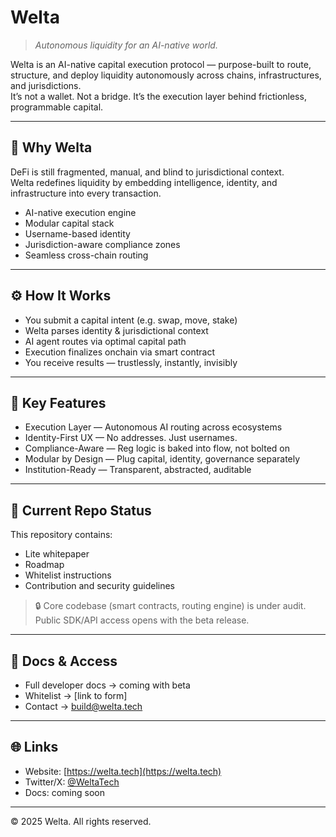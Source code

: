 # Welta

> *Autonomous liquidity for an AI-native world.*

Welta is an AI-native capital execution protocol — purpose-built to route, structure, and deploy liquidity autonomously across chains, infrastructures, and jurisdictions.  
It’s not a wallet. Not a bridge. It’s the execution layer behind frictionless, programmable capital.

---

## 🧠 Why Welta

DeFi is still fragmented, manual, and blind to jurisdictional context.  
Welta redefines liquidity by embedding intelligence, identity, and infrastructure into every transaction.

- AI-native execution engine  
- Modular capital stack  
- Username-based identity  
- Jurisdiction-aware compliance zones  
- Seamless cross-chain routing

---

## ⚙️ How It Works

- You submit a capital intent (e.g. swap, move, stake)
- Welta parses identity & jurisdictional context
- AI agent routes via optimal capital path
- Execution finalizes onchain via smart contract
- You receive results — trustlessly, instantly, invisibly

---

## 🚀 Key Features

- Execution Layer — Autonomous AI routing across ecosystems  
- Identity-First UX — No addresses. Just usernames.  
- Compliance-Aware — Reg logic is baked into flow, not bolted on  
- Modular by Design — Plug capital, identity, governance separately  
- Institution-Ready — Transparent, abstracted, auditable

---

## 🧪 Current Repo Status

This repository contains:
- Lite whitepaper  
- Roadmap  
- Whitelist instructions  
- Contribution and security guidelines

> 🔒 Core codebase (smart contracts, routing engine) is under audit.  
> Public SDK/API access opens with the beta release.

---

## 📄 Docs & Access

- Full developer docs → coming with beta  
- Whitelist → [link to form]  
- Contact → build@welta.tech

---

## 🌐 Links

- Website: [https://welta.tech](https://welta.tech)  
- Twitter/X: [@WeltaTech](https://x.com/WeltaTech)  
- Docs: coming soon

---

© 2025 Welta. All rights reserved.
